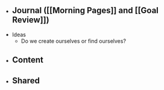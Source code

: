 - Journal ([[Morning Pages]] and [[Goal Review]])
    - 
- Ideas
    - Do we create ourselves or find ourselves?
- Content
    - 
- Shared
    - 

